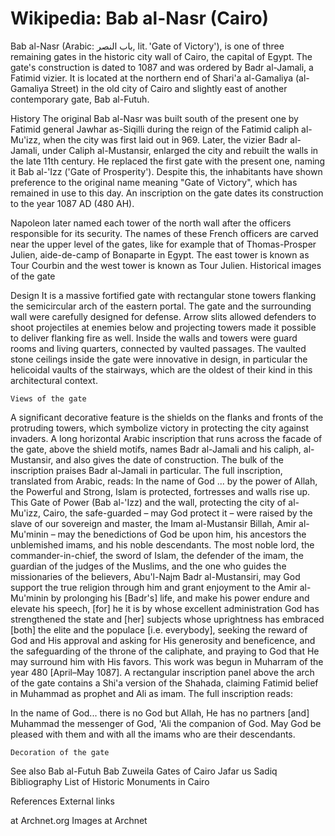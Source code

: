 
# Wikipedia: Bab al-Nasr (Cairo)
Bab al-Nasr (Arabic: باب النصر, lit. 'Gate of Victory'), is one of three remaining gates in the historic city wall of Cairo, the capital of Egypt. The gate's construction is dated to 1087 and was ordered by Badr al-Jamali, a Fatimid vizier. It is located at the northern end of Shari'a al-Gamaliya (al-Gamaliya Street) in the old city of Cairo and slightly east of another contemporary gate, Bab al-Futuh.

History
The original Bab al-Nasr was built south of the present one by Fatimid general Jawhar as-Siqilli during the reign of the Fatimid caliph al-Mu'izz, when the city was first laid out in 969. Later, the vizier Badr al-Jamali, under Caliph al-Mustansir, enlarged the city and rebuilt the walls in the late 11th century. He replaced the first gate with the present one, naming it Bab al-'Izz ('Gate of Prosperity'). Despite this, the inhabitants have shown preference to the original name meaning "Gate of Victory", which has remained in use to this day. An inscription on the gate dates its construction to the year 1087 AD (480 AH).

Napoleon later named each tower of the north wall after the officers responsible for its security. The names of these French officers are carved near the upper level of the gates, like for example that of Thomas-Prosper Julien, aide-de-camp of Bonaparte in Egypt. The east tower is known as Tour Courbin and the west tower is known as Tour Julien.
	Historical images of the gate

Design
It is a massive fortified gate with rectangular stone towers flanking the semicircular arch of the eastern portal. The gate and the surrounding wall were carefully designed for defense. Arrow slits allowed defenders to shoot projectiles at enemies below and projecting towers made it possible to deliver flanking fire as well. Inside the walls and towers were guard rooms and living quarters, connected by vaulted passages. The vaulted stone ceilings inside the gate were innovative in design, in particular the helicoidal vaults of the stairways, which are the oldest of their kind in this architectural context.

	Views of the gate
		
			
			
		
		
			
			
		
		
			
			
		
A significant decorative feature is the shields on the flanks and fronts of the protruding towers, which symbolize victory in protecting the city against invaders. A long horizontal Arabic inscription that runs across the facade of the gate, above the shield motifs, names Badr al-Jamali and his caliph, al-Mustansir, and also gives the date of construction. The bulk of the inscription praises Badr al-Jamali in particular. The full inscription, translated from Arabic, reads:
In the name of God ... by the power of Allah, the Powerful and Strong, Islam is protected, fortresses and walls rise up. This Gate of Power (Bab al-'Izz) and the wall, protecting the city of al-Mu'izz, Cairo, the safe-guarded – may God protect it – were raised by the slave of our sovereign and master, the Imam al-Mustansir Billah, Amir al-Mu'minin – may the benedictions of God be upon him, his ancestors the unblemished imams, and his noble descendants. The most noble lord, the commander-in-chief, the sword of Islam, the defender of the imam, the guardian of the judges of the Muslims, and the one who guides the missionaries of the believers, Abu'l-Najm Badr al-Mustansiri, may God support the true religion through him and grant enjoyment to the Amir al-Mu'minin by prolonging his [Badr's] life, and make his power endure and elevate his speech, [for] he it is by whose excellent administration God has strengthened the state and [her] subjects whose uprightness has embraced [both] the elite and the populace [i.e. everybody], seeking the reward of God and His approval and asking for His generosity and beneficence, and the safeguarding of the throne of the caliphate, and praying to God that He may surround him with His favors. This work was begun in Muharram of the year 480 [April–May 1087].
A rectangular inscription panel above the arch of the gate contains a Shi'a version of the Shahada, claiming Fatimid belief in Muhammad as prophet and Ali as imam. The full inscription reads:

In the name of God... there is no God but Allah, He has no partners [and] Muhammad the messenger of God, 'Ali the companion of God. May God be pleased with them and with all the imams who are their descendants.

	Decoration of the gate

See also
Bab al-Futuh
Bab Zuweila
Gates of Cairo
Jafar us Sadiq Bibliography
List of Historic Monuments in Cairo

References
External links

at Archnet.org
Images at Archnet